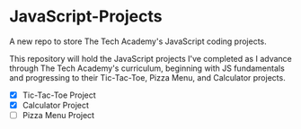 # JavaScript-Projects
A new repo to store The Tech Academy's JavaScript coding projects.

This repository will hold the JavaScript projects I've completed as I advance through The Tech Academy's curriculum, beginning with JS fundamentals and progressing to their Tic-Tac-Toe, Pizza Menu, and Calculator projects.

- [x] Tic-Tac-Toe Project
- [x] Calculator Project
- [ ] Pizza Menu Project
